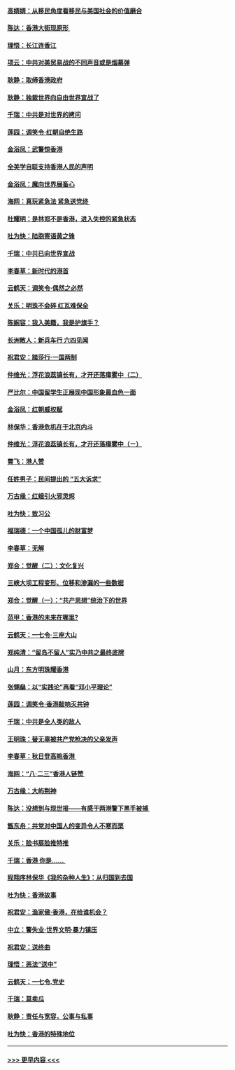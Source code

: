 #### [高婧婧：从移民角度看移民与美国社会的价值磨合](../pages/nsc993/n11495757.md?t=09031933) 
#### [陈达：香港大街现原形 ](../pages/nsc993/n11495441.md?t=09031933) 
#### [理悟：长江连香江](../pages/nsc993/n11495377.md?t=09031933) 
#### [项云：中共对美贸易战的不同声音或是烟幕弹](../pages/nsc993/n11494929.md?t=09031933) 
#### [耿静：取缔香港政府](../pages/nsc993/n11494218.md?t=09031933) 
#### [耿静：独裁世界向自由世界宣战了](../pages/nsc993/n11494190.md?t=09031933) 
#### [千瑞：中共是对世界的拷问](../pages/nsc993/n11493021.md?t=09031933) 
#### [莲园：调笑令‧红朝自绝生路](../pages/nsc993/n11493011.md?t=09031933) 
#### [金浴凤：武警惊香港](../pages/nsc993/n11492994.md?t=09031933) 
#### [全美学自联支持香港人民的声明](../pages/nsc993/n11492630.md?t=09031933) 
#### [金浴凤：魔向世界展畜心](../pages/nsc993/n11492599.md?t=09031933) 
#### [海网：真玩紧急法 紧急送党终 ](../pages/nsc993/n11492535.md?t=09031933) 
#### [杜耀明：是林郑不是香港，进入失控的紧急状态](../pages/nsc993/n11491420.md?t=09031933) 
#### [吐为快：陆胞寄语黄之锋](../pages/nsc993/n11491117.md?t=09031933) 
#### [千瑞：中共已向世界宣战](../pages/nsc993/n11490123.md?t=09031933) 
#### [李春草：新时代的港首](../pages/nsc993/n11489864.md?t=09031933) 
#### [云鹤天：调笑令·偶然之必然](../pages/nsc993/n11489701.md?t=09031933) 
#### [关乐：明珠不会碎 红瓦难保全](../pages/nsc993/n11489647.md?t=09031933) 
#### [陈婉容：我入美籍，我是护旗手？](../pages/nsc993/n11487908.md?t=09031933) 
#### [长洲散人：新兵车行 六四见闻](../pages/nsc993/n11487729.md?t=09031933) 
#### [祝君安：踏莎行‧一国两制](../pages/nsc993/n11487699.md?t=09031933) 
#### [仲维光：浮花浪蕊镇长有，才开还落瘴雾中（二）](../pages/nsc993/n11483286.md?t=09031933) 
#### [严比尔：中国留学生正展现中国形象最血色一面](../pages/nsc993/n11485145.md?t=09031933) 
#### [金浴凤：红朝威权赋](../pages/nsc993/n11485191.md?t=09031933) 
#### [林保华：香港危机在于北京内斗](../pages/nsc993/n11484593.md?t=09031933) 
#### [仲维光：浮花浪蕊镇长有，才开还落瘴雾中（ㄧ）](../pages/nsc993/n11483259.md?t=09031933) 
#### [霄飞：港人赞](../pages/nsc993/n11482957.md?t=09031933) 
#### [任姓男子：民间提出的 “五大诉求”](../pages/nsc993/n11482897.md?t=09031933) 
#### [万古缘：红蛾引火邪灵烬](../pages/nsc993/n11482886.md?t=09031933) 
#### [吐为快：致习公](../pages/nsc993/n11482867.md?t=09031933) 
#### [福瑞德：一个中国孤儿的财富梦](../pages/nsc993/n11482817.md?t=09031933) 
#### [李春草：无解](../pages/nsc993/n11482791.md?t=09031933) 
#### [郑合：觉醒（二）：文化复兴](../pages/nsc993/n11478025.md?t=09031933) 
#### [三峡大坝工程变形、位移和渗漏的一些数据](../pages/nsc993/n11478232.md?t=09031933) 
#### [郑合：觉醒（一）：“共产思想”统治下的世界](../pages/nsc993/n11477663.md?t=09031933) 
#### [范甲：香港的未来在哪里?](../pages/nsc993/n11477249.md?t=09031933) 
#### [云鹤天：一七令·三座大山](../pages/nsc993/n11477192.md?t=09031933) 
#### [郑纯清：“留岛不留人”实乃中共之最终底牌](../pages/nsc993/n11476160.md?t=09031933) 
#### [山月：东方明珠耀香港](../pages/nsc993/n11476077.md?t=09031933) 
#### [张翎燊：以“实践论”再看“邓小平理论”](../pages/nsc993/n11475733.md?t=09031933) 
#### [莲园：调笑令‧香港敲响灭共钟](../pages/nsc993/n11475723.md?t=09031933) 
#### [千瑞：中共是全人类的敌人](../pages/nsc993/n11475329.md?t=09031933) 
#### [王明珠：替无辜被共产党枪决的父亲发声](../pages/nsc993/n11474570.md?t=09031933) 
#### [李春草：秋日登高眺香港 ](../pages/nsc993/n11474491.md?t=09031933) 
#### [海网：“八·二三”香港人链赞 ](../pages/nsc993/n11474538.md?t=09031933) 
#### [万古缘：大屿荆神](../pages/nsc993/n11474401.md?t=09031933) 
#### [陈达：没想到与现世报——有感于两港警下黑手被捕 ](../pages/nsc993/n11472557.md?t=09031933) 
#### [甑东舟：共党对中国人的变异令人不寒而栗](../pages/nsc993/n11472496.md?t=09031933) 
#### [关乐：脸书扇脸推特推](../pages/nsc993/n11472488.md?t=09031933) 
#### [千瑞：香港  你是…… ](../pages/nsc993/n11472459.md?t=09031933) 
#### [程翔序林保华《我的杂种人生》：从归国到去国](../pages/nsc993/n11472369.md?t=09031933) 
#### [吐为快：香港故事](../pages/nsc993/n11471931.md?t=09031933) 
#### [祝君安：渔家傲‧香港，在给谁机会？](../pages/nsc993/n11469718.md?t=09031933) 
#### [中立：警失业‧世界文明‧暴力镇压](../pages/nsc993/n11467566.md?t=09031933) 
#### [祝君安：送终曲](../pages/nsc993/n11467546.md?t=09031933) 
#### [理悟：恶法“送中”](../pages/nsc993/n11467290.md?t=09031933) 
#### [云鹤天：一七令.党史](../pages/nsc993/n11464122.md?t=09031933) 
#### [千瑞：莫卖瓜](../pages/nsc993/n11463014.md?t=09031933) 
#### [耿静：责任与宽容，公事与私事](../pages/nsc993/n11462810.md?t=09031933) 
#### [吐为快：香港的特殊地位](../pages/nsc993/n11462562.md?t=09031933) 

----
#### [ >>> 更早内容 <<< ](../indexes/nsc993-earlier.md)
